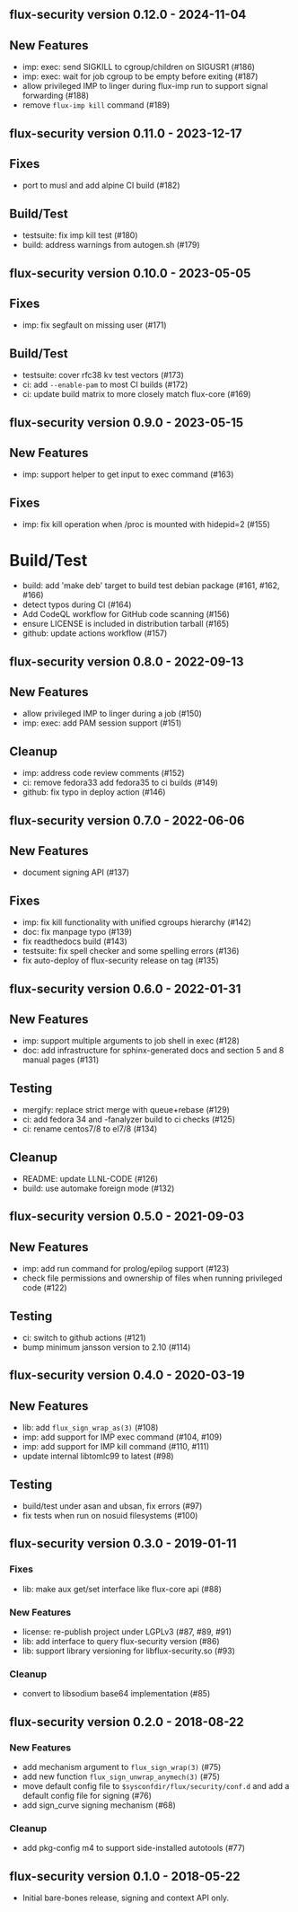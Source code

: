 flux-security version 0.12.0 - 2024-11-04
-----------------------------------------

## New Features
 * imp: exec: send SIGKILL to cgroup/children on SIGUSR1 (#186)
 * imp: exec: wait for job cgroup to be empty before exiting (#187)
 * allow privileged IMP to linger during flux-imp run to support signal
   forwarding (#188)
 * remove `flux-imp kill` command (#189)

flux-security version 0.11.0 - 2023-12-17
-----------------------------------------

## Fixes
 * port to musl and add alpine CI build (#182)

## Build/Test
 * testsuite: fix imp kill test (#180)
 * build: address warnings from autogen.sh (#179)


flux-security version 0.10.0 - 2023-05-05
-----------------------------------------

## Fixes
 * imp: fix segfault on missing user (#171)

## Build/Test
 * testsuite: cover rfc38 kv test vectors (#173)
 * ci: add `--enable-pam` to most CI builds (#172)
 * ci: update build matrix to more closely match flux-core (#169)


flux-security version 0.9.0 - 2023-05-15
----------------------------------------

## New Features

 * imp: support helper to get input to exec command (#163)

## Fixes

 * imp: fix kill operation when /proc is mounted with hidepid=2 (#155)

# Build/Test

 * build: add 'make deb' target to build test debian package (#161, #162, #166)
 * detect typos during CI (#164)
 * Add CodeQL workflow for GitHub code scanning (#156)
 * ensure LICENSE is included in distribution tarball (#165)
 * github: update actions workflow (#157)


flux-security version 0.8.0 - 2022-09-13
----------------------------------------

## New Features

 * allow privileged IMP to linger during a job (#150)
 * imp: exec: add PAM session support (#151)

## Cleanup

 * imp: address code review comments (#152)
 * ci: remove fedora33 add fedora35 to ci builds (#149)
 * github: fix typo in deploy action (#146)

flux-security version 0.7.0 - 2022-06-06
----------------------------------------

## New Features

 * document signing API (#137)

## Fixes

 * imp: fix kill functionality with unified cgroups hierarchy (#142)
 * doc: fix manpage typo (#139)
 * fix readthedocs build (#143)
 * testsuite: fix spell checker and some spelling errors (#136)
 * fix auto-deploy of flux-security release on tag (#135)


flux-security version 0.6.0 - 2022-01-31
----------------------------------------

## New Features

 * imp: support multiple arguments to job shell in exec (#128)
 * doc: add infrastructure for sphinx-generated docs and section 5 and 8
   manual pages (#131)

## Testing

 * mergify:  replace strict merge with queue+rebase (#129)
 * ci: add fedora 34 and -fanalyzer build to ci checks (#125)
 * ci: rename centos7/8 to el7/8 (#134)

## Cleanup

 * README: update LLNL-CODE (#126)
 * build: use automake foreign mode (#132)

flux-security version 0.5.0 - 2021-09-03
----------------------------------------

## New Features

 * imp: add run command for prolog/epilog support (#123)
 * check file permissions and ownership of files when running
   privileged code (#122)

## Testing
 
 * ci: switch to github actions (#121)
 * bump minimum jansson version to 2.10 (#114)


flux-security version 0.4.0 - 2020-03-19
----------------------------------------

## New Features

 * lib: add `flux_sign_wrap_as(3)` (#108)
 * imp: add support for IMP exec command (#104, #109)
 * imp: add support for IMP kill command (#110, #111)
 * update internal libtomlc99 to latest (#98)

## Testing

 * build/test under asan and ubsan, fix errors (#97)
 * fix tests when run on nosuid filesystems (#100)


flux-security version 0.3.0 - 2019-01-11
----------------------------------------

### Fixes

 * lib: make aux get/set interface like flux-core api (#88)

### New Features

 * license: re-publish project under LGPLv3 (#87, #89, #91)
 * lib: add interface to query flux-security version (#86)
 * lib: support library versioning for libflux-security.so (#93)

### Cleanup

 * convert to libsodium base64 implementation (#85)


flux-security version 0.2.0 - 2018-08-22
----------------------------------------

### New Features

 * add mechanism argument to `flux_sign_wrap(3)` (#75)
 * add new function `flux_sign_unwrap_anymech(3)` (#75)
 * move default config file to `$sysconfdir/flux/security/conf.d`
   and add a default config file for signing (#76)
 * add sign_curve signing mechanism (#68)

### Cleanup

 * add pkg-config m4 to support side-installed autotools (#77)


flux-security version 0.1.0 - 2018-05-22
----------------------------------------

 * Initial bare-bones release, signing and context API only.

